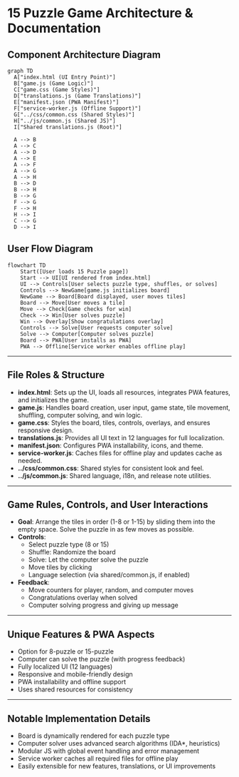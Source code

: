 # 15 Puzzle Game Architecture & Documentation

## Component Architecture Diagram

```mermaid
graph TD
  A["index.html (UI Entry Point)"]
  B["game.js (Game Logic)"]
  C["game.css (Game Styles)"]
  D["translations.js (Game Translations)"]
  E["manifest.json (PWA Manifest)"]
  F["service-worker.js (Offline Support)"]
  G["../css/common.css (Shared Styles)"]
  H["../js/common.js (Shared JS)"]
  I["Shared translations.js (Root)"]

  A --> B
  A --> C
  A --> D
  A --> E
  A --> F
  A --> G
  A --> H
  B --> D
  B --> H
  B --> G
  F --> G
  F --> H
  H --> I
  C --> G
  D --> I
```

## User Flow Diagram

```mermaid
flowchart TD
    Start([User loads 15 Puzzle page])
    Start --> UI[UI rendered from index.html]
    UI --> Controls[User selects puzzle type, shuffles, or solves]
    Controls --> NewGame[game.js initializes board]
    NewGame --> Board[Board displayed, user moves tiles]
    Board --> Move[User moves a tile]
    Move --> Check[Game checks for win]
    Check --> Win[User solves puzzle]
    Win --> Overlay[Show congratulations overlay]
    Controls --> Solve[User requests computer solve]
    Solve --> Computer[Computer solves puzzle]
    Board --> PWA[User installs as PWA]
    PWA --> Offline[Service worker enables offline play]
```

---

## File Roles & Structure

- **index.html**: Sets up the UI, loads all resources, integrates PWA features, and initializes the game.
- **game.js**: Handles board creation, user input, game state, tile movement, shuffling, computer solving, and win logic.
- **game.css**: Styles the board, tiles, controls, overlays, and ensures responsive design.
- **translations.js**: Provides all UI text in 12 languages for full localization.
- **manifest.json**: Configures PWA installability, icons, and theme.
- **service-worker.js**: Caches files for offline play and updates cache as needed.
- **../css/common.css**: Shared styles for consistent look and feel.
- **../js/common.js**: Shared language, i18n, and release note utilities.

---

## Game Rules, Controls, and User Interactions

- **Goal**: Arrange the tiles in order (1-8 or 1-15) by sliding them into the empty space. Solve the puzzle in as few moves as possible.
- **Controls**:
  - Select puzzle type (8 or 15)
  - Shuffle: Randomize the board
  - Solve: Let the computer solve the puzzle
  - Move tiles by clicking
  - Language selection (via shared/common.js, if enabled)
- **Feedback**:
  - Move counters for player, random, and computer moves
  - Congratulations overlay when solved
  - Computer solving progress and giving up message

---

## Unique Features & PWA Aspects

- Option for 8-puzzle or 15-puzzle
- Computer can solve the puzzle (with progress feedback)
- Fully localized UI (12 languages)
- Responsive and mobile-friendly design
- PWA installability and offline support
- Uses shared resources for consistency

---

## Notable Implementation Details

- Board is dynamically rendered for each puzzle type
- Computer solver uses advanced search algorithms (IDA*, heuristics)
- Modular JS with global event handling and error management
- Service worker caches all required files for offline play
- Easily extensible for new features, translations, or UI improvements 